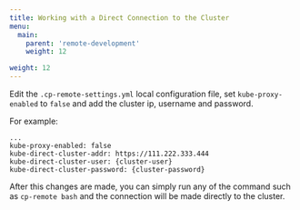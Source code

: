 ```yaml
---
title: Working with a Direct Connection to the Cluster
menu:
  main:
    parent: 'remote-development'
    weight: 12

weight: 12
---
```


Edit the `.cp-remote-settings.yml` local configuration file, set `kube-proxy-enabled` to `false` and add the cluster ip, username and password.

For example:
```
...
kube-proxy-enabled: false
kube-direct-cluster-addr: https://111.222.333.444
kube-direct-cluster-user: {cluster-user}
kube-direct-cluster-password: {cluster-password}
```

After this changes are made, you can simply run any of the command such as `cp-remote bash` and the connection will be made directly to the cluster.